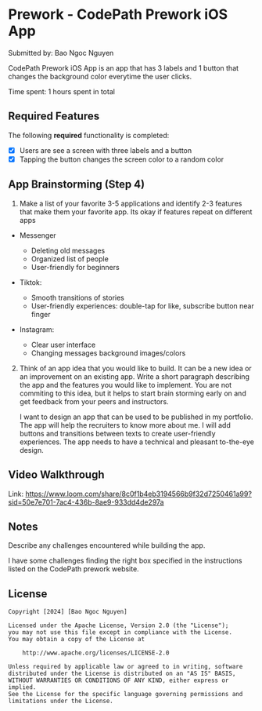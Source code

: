 # Prework - CodePath Prework iOS App

Submitted by: Bao Ngoc Nguyen

CodePath Prework iOS App is an app that has 3 labels and 1 button that changes the background color everytime the user clicks.

Time spent: 1 hours spent in total

## Required Features

The following **required** functionality is completed:

- [x] Users are see a screen with three labels and a button
- [x] Tapping the button changes the screen color to a random color
 
## App Brainstorming (Step 4)

1. Make a list of your favorite 3-5 applications and identify 2-3 features that make them your favorite app. Its okay if features repeat on different apps

- Messenger
    + Deleting old messages
    + Organized list of people
    + User-friendly for beginners 

- Tiktok: 
    + Smooth transitions of stories
    + User-friendly experiences: double-tap for like, subscribe button near finger
    
- Instagram: 
    + Clear user interface
    + Changing messages background images/colors

2. Think of an app idea that you would like to build. It can be a new idea or an improvement on an existing app. Write a short paragraph describing the app and the features you would like to implement. You are not commiting to this idea, but it helps to start brain storming early on and get feedback from your peers and instructors.

    I want to design an app that can be used to be published in my portfolio. The app will help the recruiters to know more about me. I will add buttons and transitions between texts to create user-friendly experiences. The app needs to have a technical and pleasant to-the-eye design.
    
## Video Walkthrough

Link: https://www.loom.com/share/8c0f1b4eb3194566b9f32d7250461a99?sid=50e7e701-7ac4-436b-8ae9-933dd4de297a

## Notes

Describe any challenges encountered while building the app.

I have some challenges finding the right box specified in the instructions listed on the CodePath prework website.

## License

    Copyright [2024] [Bao Ngoc Nguyen]

    Licensed under the Apache License, Version 2.0 (the "License");
    you may not use this file except in compliance with the License.
    You may obtain a copy of the License at

        http://www.apache.org/licenses/LICENSE-2.0

    Unless required by applicable law or agreed to in writing, software
    distributed under the License is distributed on an "AS IS" BASIS,
    WITHOUT WARRANTIES OR CONDITIONS OF ANY KIND, either express or implied.
    See the License for the specific language governing permissions and
    limitations under the License.
